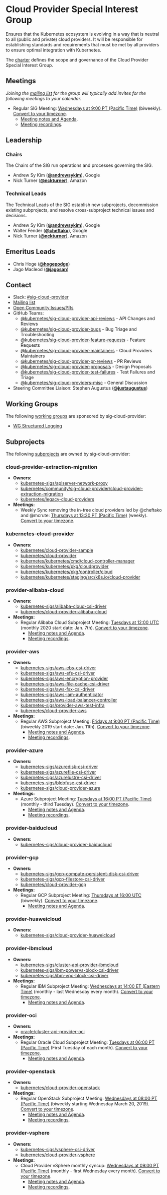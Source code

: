 <!---
This is an autogenerated file!

Please do not edit this file directly, but instead make changes to the
sigs.yaml file in the project root.

To understand how this file is generated, see https://git.k8s.io/community/generator/README.md
--->
# Cloud Provider Special Interest Group

Ensures that the Kubernetes ecosystem is evolving in a way that is neutral to all (public and private) cloud providers. It will be responsible for establishing standards and requirements that must be met by all providers to ensure optimal integration with Kubernetes.

The [charter](CHARTER.md) defines the scope and governance of the Cloud Provider Special Interest Group.

## Meetings
*Joining the [mailing list](https://groups.google.com/forum/#!forum/kubernetes-sig-cloud-provider) for the group will typically add invites for the following meetings to your calendar.*
* Regular SIG Meeting: [Wednesdays at 9:00 PT (Pacific Time)](https://zoom.us/j/508079177?pwd=ZmEvMksxdTFTc0N1eXFLRm91QUlyUT09) (biweekly). [Convert to your timezone](http://www.thetimezoneconverter.com/?t=9:00&tz=PT%20%28Pacific%20Time%29).
  * [Meeting notes and Agenda](https://docs.google.com/document/d/1OZE-ub-v6B8y-GuaWejL-vU_f9jsjBbrim4LtTfxssw/edit#heading=h.w7i4ksrweimp).
  * [Meeting recordings](https://www.youtube.com/playlist?list=PL69nYSiGNLP3dXLcYbRKCbpPCN-8CDFAB).

## Leadership

### Chairs
The Chairs of the SIG run operations and processes governing the SIG.

* Andrew Sy Kim (**[@andrewsykim](https://github.com/andrewsykim)**), Google
* Nick Turner (**[@nckturner](https://github.com/nckturner)**), Amazon

### Technical Leads
The Technical Leads of the SIG establish new subprojects, decommission existing
subprojects, and resolve cross-subproject technical issues and decisions.

* Andrew Sy Kim (**[@andrewsykim](https://github.com/andrewsykim)**), Google
* Walter Fender (**[@cheftako](https://github.com/cheftako)**), Google
* Nick Turner (**[@nckturner](https://github.com/nckturner)**), Amazon

## Emeritus Leads

* Chris Hoge (**[@hogepodge](https://github.com/hogepodge)**)
* Jago Macleod (**[@jagosan](https://github.com/jagosan)**)

## Contact
- Slack: [#sig-cloud-provider](https://kubernetes.slack.com/messages/sig-cloud-provider)
- [Mailing list](https://groups.google.com/forum/#!forum/kubernetes-sig-cloud-provider)
- [Open Community Issues/PRs](https://github.com/kubernetes/community/labels/sig%2Fcloud-provider)
- GitHub Teams:
    - [@kubernetes/sig-cloud-provider-api-reviews](https://github.com/orgs/kubernetes/teams/sig-cloud-provider-api-reviews) - API Changes and Reviews
    - [@kubernetes/sig-cloud-provider-bugs](https://github.com/orgs/kubernetes/teams/sig-cloud-provider-bugs) - Bug Triage and Troubleshooting
    - [@kubernetes/sig-cloud-provider-feature-requests](https://github.com/orgs/kubernetes/teams/sig-cloud-provider-feature-requests) - Feature Requests
    - [@kubernetes/sig-cloud-provider-maintainers](https://github.com/orgs/kubernetes/teams/sig-cloud-provider-maintainers) - Cloud Providers Maintainers
    - [@kubernetes/sig-cloud-provider-pr-reviews](https://github.com/orgs/kubernetes/teams/sig-cloud-provider-pr-reviews) - PR Reviews
    - [@kubernetes/sig-cloud-provider-proposals](https://github.com/orgs/kubernetes/teams/sig-cloud-provider-proposals) - Design Proposals
    - [@kubernetes/sig-cloud-provider-test-failures](https://github.com/orgs/kubernetes/teams/sig-cloud-provider-test-failures) - Test Failures and Triage
    - [@kubernetes/sig-cloud-providers-misc](https://github.com/orgs/kubernetes/teams/sig-cloud-providers-misc) - General Discussion
- Steering Committee Liaison: Stephen Augustus (**[@justaugustus](https://github.com/justaugustus)**)

## Working Groups

The following [working groups][working-group-definition] are sponsored by sig-cloud-provider:
* [WG Structured Logging](/wg-structured-logging)


## Subprojects

The following [subprojects][subproject-definition] are owned by sig-cloud-provider:
### cloud-provider-extraction-migration
- **Owners:**
  - [kubernetes-sigs/apiserver-network-proxy](https://github.com/kubernetes-sigs/apiserver-network-proxy/blob/master/OWNERS)
  - [kubernetes/community/sig-cloud-provider/cloud-provider-extraction-migration](https://github.com/kubernetes/community/blob/master/sig-cloud-provider/cloud-provider-extraction-migration/OWNERS)
  - [kubernetes/legacy-cloud-providers](https://github.com/kubernetes/legacy-cloud-providers/blob/master/OWNERS)
- **Meetings:**
  - Weekly Sync removing the in-tree cloud providers led by @cheftako and @mcrute: [Thursdays at 13:30 PT (Pacific Time)](https://docs.google.com/document/d/1KLsGGzNXQbsPeELCeF_q-f0h0CEGSe20xiwvcR2NlYM/edit) (weekly). [Convert to your timezone](http://www.thetimezoneconverter.com/?t=13:30&tz=PT%20%28Pacific%20Time%29).
### kubernetes-cloud-provider
- **Owners:**
  - [kubernetes/cloud-provider-sample](https://github.com/kubernetes/cloud-provider-sample/blob/master/OWNERS)
  - [kubernetes/cloud-provider](https://github.com/kubernetes/cloud-provider/blob/master/OWNERS)
  - [kubernetes/kubernetes/cmd/cloud-controller-manager](https://github.com/kubernetes/kubernetes/blob/master/cmd/cloud-controller-manager/OWNERS)
  - [kubernetes/kubernetes/pkg/cloudprovider](https://github.com/kubernetes/kubernetes/blob/master/pkg/cloudprovider/OWNERS)
  - [kubernetes/kubernetes/pkg/controller/cloud](https://github.com/kubernetes/kubernetes/blob/master/pkg/controller/cloud/OWNERS)
  - [kubernetes/kubernetes/staging/src/k8s.io/cloud-provider](https://github.com/kubernetes/kubernetes/blob/master/staging/src/k8s.io/cloud-provider/OWNERS)
### provider-alibaba-cloud
- **Owners:**
  - [kubernetes-sigs/alibaba-cloud-csi-driver](https://github.com/kubernetes-sigs/alibaba-cloud-csi-driver/blob/master/OWNERS)
  - [kubernetes/cloud-provider-alibaba-cloud](https://github.com/kubernetes/cloud-provider-alibaba-cloud/blob/master/OWNERS)
- **Meetings:**
  - Regular Alibaba Cloud Subproject Meeting: [Tuesdays at 12:00 UTC](https://docs.google.com/document/d/1FQx0BPlkkl1Bn0c9ocVBxYIKojpmrS1CFP5h0DI68AE/edit) (monthly 2020 start date: Jan. 7th). [Convert to your timezone](http://www.thetimezoneconverter.com/?t=12:00&tz=UTC).
    - [Meeting notes and Agenda](https://docs.google.com/document/d/1x7E2Brzx8rAEI4IIsfOZuZUBIf-J4NTIGuDaKb8z_sM/edit).
    - [Meeting recordings](https://www.youtube.com/playlist?list=PLWpmsLfcyyD7HAhlLTuwmI9KWuoiaN9nO).
### provider-aws
- **Owners:**
  - [kubernetes-sigs/aws-ebs-csi-driver](https://github.com/kubernetes-sigs/aws-ebs-csi-driver/blob/master/OWNERS)
  - [kubernetes-sigs/aws-efs-csi-driver](https://github.com/kubernetes-sigs/aws-efs-csi-driver/blob/master/OWNERS)
  - [kubernetes-sigs/aws-encryption-provider](https://github.com/kubernetes-sigs/aws-encryption-provider/blob/master/OWNERS)
  - [kubernetes-sigs/aws-file-cache-csi-driver](https://github.com/kubernetes-sigs/aws-file-cache-csi-driver/blob/main/OWNERS)
  - [kubernetes-sigs/aws-fsx-csi-driver](https://github.com/kubernetes-sigs/aws-fsx-csi-driver/blob/master/OWNERS)
  - [kubernetes-sigs/aws-iam-authenticator](https://github.com/kubernetes-sigs/aws-iam-authenticator/blob/master/OWNERS)
  - [kubernetes-sigs/aws-load-balancer-controller](https://github.com/kubernetes-sigs/aws-load-balancer-controller/blob/main/OWNERS)
  - [kubernetes-sigs/provider-aws-test-infra](https://github.com/kubernetes-sigs/provider-aws-test-infra/blob/master/OWNERS)
  - [kubernetes/cloud-provider-aws](https://github.com/kubernetes/cloud-provider-aws/blob/master/OWNERS)
- **Meetings:**
  - Regular AWS Subproject Meeting: [Fridays at 9:00 PT (Pacific Time)](https://zoom.us/my/k8ssigaws) (biweekly 2019 start date: Jan. 11th). [Convert to your timezone](http://www.thetimezoneconverter.com/?t=9:00&tz=PT%20%28Pacific%20Time%29).
    - [Meeting notes and Agenda](https://docs.google.com/document/d/1-i0xQidlXnFEP9fXHWkBxqySkXwJnrGJP9OGyP2_P14/edit).
    - [Meeting recordings](https://www.youtube.com/playlist?list=PL69nYSiGNLP29DzPOBBaJi-SO3AQ_b4HC).
### provider-azure
- **Owners:**
  - [kubernetes-sigs/azuredisk-csi-driver](https://github.com/kubernetes-sigs/azuredisk-csi-driver/blob/master/OWNERS)
  - [kubernetes-sigs/azurefile-csi-driver](https://github.com/kubernetes-sigs/azurefile-csi-driver/blob/master/OWNERS)
  - [kubernetes-sigs/azurelustre-csi-driver](https://github.com/kubernetes-sigs/azurelustre-csi-driver/blob/main/OWNERS)
  - [kubernetes-sigs/blobfuse-csi-driver](https://github.com/kubernetes-sigs/blobfuse-csi-driver/blob/master/OWNERS)
  - [kubernetes-sigs/cloud-provider-azure](https://github.com/kubernetes-sigs/cloud-provider-azure/blob/master/OWNERS)
- **Meetings:**
  - Azure Subproject Meeting: [Tuesdays at 16:00 PT (Pacific Time)](https://zoom.us/j/586836662) (monthly - third Tuesday). [Convert to your timezone](http://www.thetimezoneconverter.com/?t=16:00&tz=PT%20%28Pacific%20Time%29).
    - [Meeting notes and Agenda](https://docs.google.com/document/d/1SpxvmOgHDhnA72Z0lbhBffrfe9inQxZkU9xqlafOW9k/edit).
    - [Meeting recordings](https://www.youtube.com/playlist?list=PL69nYSiGNLP2JNdHwB8GxRs2mikK7zyc4).
### provider-baiducloud
- **Owners:**
  - [kubernetes-sigs/cloud-provider-baiducloud](https://github.com/kubernetes-sigs/cloud-provider-baiducloud/blob/master/OWNERS)
### provider-gcp
- **Owners:**
  - [kubernetes-sigs/gcp-compute-persistent-disk-csi-driver](https://github.com/kubernetes-sigs/gcp-compute-persistent-disk-csi-driver/blob/master/OWNERS)
  - [kubernetes-sigs/gcp-filestore-csi-driver](https://github.com/kubernetes-sigs/gcp-filestore-csi-driver/blob/master/OWNERS)
  - [kubernetes/cloud-provider-gcp](https://github.com/kubernetes/cloud-provider-gcp/blob/master/OWNERS)
- **Meetings:**
  - Regular GCP Subproject Meeting: [Thursdays at 16:00 UTC](https://docs.google.com/document/d/1FQx0BPlkkl1Bn0c9ocVBxYIKojpmrS1CFP5h0DI68AE/edit) (biweekly). [Convert to your timezone](http://www.thetimezoneconverter.com/?t=16:00&tz=UTC).
    - [Meeting notes and Agenda](https://docs.google.com/document/d/1mtmwZ4oVSSWhbEw8Lfzvc7ig84qxUpdK6uHyJp8rSGU/edit).
### provider-huaweicloud
- **Owners:**
  - [kubernetes-sigs/cloud-provider-huaweicloud](https://github.com/kubernetes-sigs/cloud-provider-huaweicloud/blob/master/OWNERS)
### provider-ibmcloud
- **Owners:**
  - [kubernetes-sigs/cluster-api-provider-ibmcloud](https://github.com/kubernetes-sigs/cluster-api-provider-ibmcloud/blob/main/OWNERS)
  - [kubernetes-sigs/ibm-powervs-block-csi-driver](https://github.com/kubernetes-sigs/ibm-powervs-block-csi-driver/blob/main/OWNERS)
  - [kubernetes-sigs/ibm-vpc-block-csi-driver](https://github.com/kubernetes-sigs/ibm-vpc-block-csi-driver/blob/master/OWNERS)
- **Meetings:**
  - Regular IBM Subproject Meeting: [Wednesdays at 14:00 ET (Eastern Time)](https://zoom.us/j/9392903494) (monthly - last Wednesday every month). [Convert to your timezone](http://www.thetimezoneconverter.com/?t=14:00&tz=ET%20%28Eastern%20Time%29).
    - [Meeting notes and Agenda](https://docs.google.com/document/d/1qd_LTu5GFaxUhSWTHigowHt3XwjJVf1L57kupj8lnwg/edit).
### provider-oci
- **Owners:**
  - [oracle/cluster-api-provider-oci](https://github.com/oracle/cluster-api-provider-oci/blob/main/OWNERS)
- **Meetings:**
  - Regular Oracle Cloud Subproject Meeting: [Tuesdays at 06:00 PT (Pacific Time)](https://oracle.zoom.us/j/99910180651?pwd=MjhhVC9jZjU3eGIxdjNTYm1UU3V6dz09) (First Tuesday of each month). [Convert to your timezone](http://www.thetimezoneconverter.com/?t=06:00&tz=PT%20%28Pacific%20Time%29).
    - [Meeting notes and Agenda](https://docs.google.com/document/d/1mgZxjDbnSv74Vut1aHtWplG6vsR9zu5sqXvQN8SPgCc).
### provider-openstack
- **Owners:**
  - [kubernetes/cloud-provider-openstack](https://github.com/kubernetes/cloud-provider-openstack/blob/master/OWNERS)
- **Meetings:**
  - Regular OpenStack Subproject Meeting: [Wednesdays at 08:00 PT (Pacific Time)](https://docs.google.com/document/d/1bW3j4hFN4D8rv2LFv-DybB3gcE5ISAaOO_OpvDCgrGg/edit) (biweekly starting Wednesday March 20, 2019). [Convert to your timezone](http://www.thetimezoneconverter.com/?t=08:00&tz=PT%20%28Pacific%20Time%29).
    - [Meeting notes and Agenda](https://docs.google.com/document/d/15UwgLbEyZyXXxVtsThcSuPiJru4CuqU9p3ttZSfTaY4/edit).
    - [Meeting recordings](https://www.youtube.com/watch?v=iCfUx7ilh0E&list=PL69nYSiGNLP20iTSChQ_i2QQmTBl3M7ax).
### provider-vsphere
- **Owners:**
  - [kubernetes-sigs/vsphere-csi-driver](https://github.com/kubernetes-sigs/vsphere-csi-driver/blob/master/OWNERS)
  - [kubernetes/cloud-provider-vsphere](https://github.com/kubernetes/cloud-provider-vsphere/blob/master/OWNERS)
- **Meetings:**
  - Cloud Provider vSphere monthly syncup: [Wednesdays at 09:00 PT (Pacific Time)](https://zoom.us/j/584244729) (monthly - first Wednesday every month). [Convert to your timezone](http://www.thetimezoneconverter.com/?t=09:00&tz=PT%20%28Pacific%20Time%29).
    - [Meeting notes and Agenda](https://docs.google.com/document/d/1B0NmmKVh8Ea5hnNsbUsJC7ZyNCsq_6NXl5hRdcHlJgY/edit?usp=sharing).
    - [Meeting recordings](https://www.youtube.com/playlist?list=PLutJyDdkKQIpOT4bOfuO3MEMHvU1tRqyR).

[subproject-definition]: https://github.com/kubernetes/community/blob/master/governance.md#subprojects
[working-group-definition]: https://github.com/kubernetes/community/blob/master/governance.md#working-groups
<!-- BEGIN CUSTOM CONTENT -->

<!-- END CUSTOM CONTENT -->

